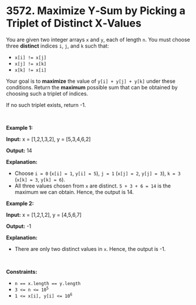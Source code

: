 # 3572. Maximize Y‑Sum by Picking a Triplet of Distinct X‑Values 

<p>You are given two integer arrays <code>x</code> and <code>y</code>, each of length <code>n</code>. You must choose three <strong>distinct</strong> indices <code>i</code>, <code>j</code>, and <code>k</code> such that:</p>

<ul>
	<li><code>x[i] != x[j]</code></li>
	<li><code>x[j] != x[k]</code></li>
	<li><code>x[k] != x[i]</code></li>
</ul>

<p>Your goal is to <strong>maximize</strong> the value of <code>y[i] + y[j] + y[k]</code> under these conditions. Return the <strong>maximum</strong> possible sum that can be obtained by choosing such a triplet of indices.</p>

<p>If no such triplet exists, return -1.</p>

<p>&nbsp;</p>
<p><strong class="example">Example 1:</strong></p>

<div class="example-block">
<p><strong>Input:</strong> <span class="example-io">x = [1,2,1,3,2], y = [5,3,4,6,2]</span></p>

<p><strong>Output:</strong> <span class="example-io">14</span></p>

<p><strong>Explanation:</strong></p>

<ul>
	<li>Choose <code>i = 0</code> (<code>x[i] = 1</code>, <code>y[i] = 5</code>), <code>j = 1</code> (<code>x[j] = 2</code>, <code>y[j] = 3</code>), <code>k = 3</code> (<code>x[k] = 3</code>, <code>y[k] = 6</code>).</li>
	<li>All three values chosen from <code>x</code> are distinct. <code>5 + 3 + 6 = 14</code> is the maximum we can obtain. Hence, the output is 14.</li>
</ul>
</div>

<p><strong class="example">Example 2:</strong></p>

<div class="example-block">
<p><strong>Input:</strong> <span class="example-io">x = [1,2,1,2], y = [4,5,6,7]</span></p>

<p><strong>Output:</strong> <span class="example-io">-1</span></p>

<p><strong>Explanation:</strong></p>

<ul>
	<li>There are only two distinct values in <code>x</code>. Hence, the output is -1.</li>
</ul>
</div>

<p>&nbsp;</p>
<p><strong>Constraints:</strong></p>

<ul>
	<li><code>n == x.length == y.length</code></li>
	<li><code>3 &lt;= n &lt;= 10<sup>5</sup></code></li>
	<li><code>1 &lt;= x[i], y[i] &lt;= 10<sup>6</sup></code></li>
</ul>
